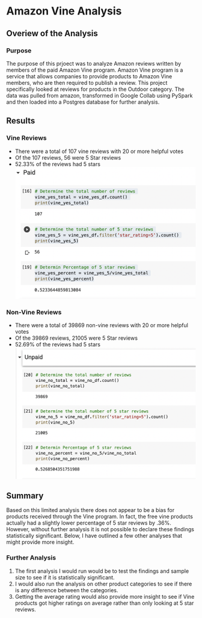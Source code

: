 # Amazon Vine Analysis

## Overiew of the Analysis
### Purpose
The purpose of this prjoect was to analyze Amazon reviews written by members of the paid Amazon Vine program. Amazon Vine program is a service that allows companies to provide products to Amazon Vine members, who are then required to publish a review. This project specifically looked at reviews for products in the Outdoor category. The data was pulled from amazon, transformed in Google Collab using PySpark and then loaded into a Postgres database for further analysis.

## Results
### Vine Reviews
- There were a total of 107 vine reviews with 20 or more helpful votes
- Of the 107 reviews, 56 were 5 Star reviews
- 52.33% of the reviews had 5 stars
![Paid](paid.png)

### Non-Vine Reviews
- There were a total of 39869 non-vine reviews with 20 or more helpful votes
- Of the 39869 reviews, 21005 were 5 Star reviews
- 52.69% of the reviews had 5 stars
![Unpaid](unpaid.png)

## Summary
Based on this limited analysis there does not appear to be a bias for products received through the Vine program. In fact, the free vine products actually had a slightly lower percentage of 5 star reviews by .36%. However, without further analysis it is not possible to declare these findings statistically significant. Below, I have outlined a few other analyses that might provide more insight. 

### Further Analysis
1. The first analysis I would run would be to test the findings and sample size to see if it is statistically significant.
2. I would also run the analysis on other product categories to see if there is any difference between the categories.
3. Getting the average rating would also provide more insight to see if Vine products got higher ratings on average rather than only looking at 5 star reviews.
